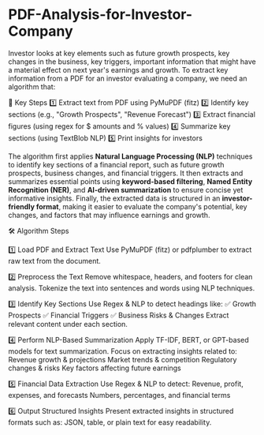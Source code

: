 # PDF-Analysis-for-Investor-Company
Investor looks at key elements such as future growth prospects, key changes in the business, key triggers, important information that might have a material effect on next year's earnings and growth. 
To extract key information from a PDF for an investor evaluating a company, we need an algorithm that:

📌 Key Steps
1️⃣ Extract text from PDF using PyMuPDF (fitz)
2️⃣ Identify key sections (e.g., "Growth Prospects", "Revenue Forecast")
3️⃣ Extract financial figures (using regex for $ amounts and % values)
4️⃣ Summarize key sections (using TextBlob NLP)
5️⃣ Print insights for investors


The algorithm first applies **Natural Language Processing (NLP)** techniques to identify key sections of a financial report, such as future growth prospects, business changes, and financial triggers. It then extracts and summarizes essential points using **keyword-based filtering**, **Named Entity Recognition (NER)**, and **AI-driven summarization** to ensure concise yet informative insights. Finally, the extracted data is structured in an **investor-friendly format**, making it easier to evaluate the company's potential, key changes, and factors that may influence earnings and growth.

🛠 Algorithm Steps

1️⃣ Load PDF and Extract Text
Use PyMuPDF (fitz) or pdfplumber to extract raw text from the document.

2️⃣ Preprocess the Text
Remove whitespace, headers, and footers for clean analysis.
Tokenize the text into sentences and words using NLP techniques.

3️⃣ Identify Key Sections
Use Regex & NLP to detect headings like:
✅ Growth Prospects
✅ Financial Triggers
✅ Business Risks & Changes
Extract relevant content under each section.

4️⃣ Perform NLP-Based Summarization
Apply TF-IDF, BERT, or GPT-based models for text summarization.
Focus on extracting insights related to:
Revenue growth & projections
Market trends & competition
Regulatory changes & risks
Key factors affecting future earnings

5️⃣ Financial Data Extraction
Use Regex & NLP to detect:
Revenue, profit, expenses, and forecasts
Numbers, percentages, and financial terms

6️⃣ Output Structured Insights
Present extracted insights in structured formats such as:
JSON, table, or plain text for easy readability.

